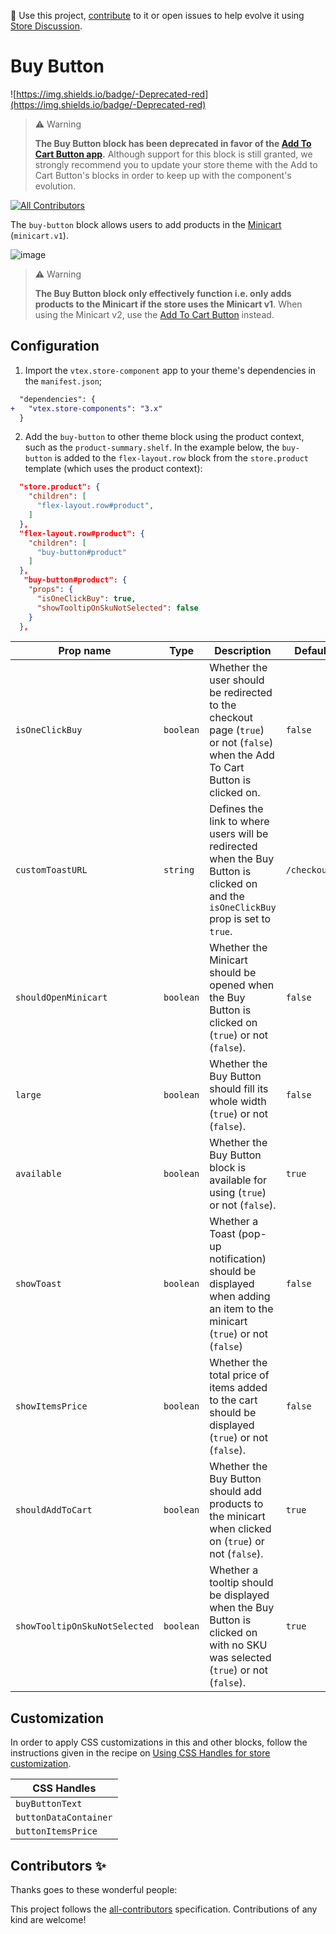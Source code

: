 📢 Use this project, [contribute](https://github.com/vtex-apps/store-components) to it or open issues to help evolve it using [Store Discussion](https://github.com/vtex-apps/store-discussion). 

# Buy Button

![https://img.shields.io/badge/-Deprecated-red](https://img.shields.io/badge/-Deprecated-red)

> ⚠️ Warning
> 
> **The Buy Button block has been deprecated in favor of the [Add To Cart Button app](https://vtex.io/docs/components/all/vtex.add-to-cart-button/).** Although support for this block is still granted, we strongly recommend you to update your store theme with the Add to Cart Button's blocks in order to keep up with the component's evolution.
<!-- ALL-CONTRIBUTORS-BADGE:START - Do not remove or modify this section -->
[![All Contributors](https://img.shields.io/badge/all_contributors-0-orange.svg?style=flat-square)](#contributors-)
<!-- ALL-CONTRIBUTORS-BADGE:END -->

The `buy-button` block allows users to add products in the [Minicart](https://vtex.io/docs/components/all/vtex.minicart@2.46.1/) (`minicart.v1`).


![image](https://user-images.githubusercontent.com/284515/70233985-69e13700-173e-11ea-91f7-6675a6a0e73b.png)

> ⚠️ Warning
> 
> **The Buy Button block only effectively function i.e. only adds products to the Minicart if the store uses the Minicart v1**. When using the Minicart v2, use the [Add To Cart Button](https://vtex.io/docs/components/all/vtex.add-to-cart-button@0.9.0/) instead.

## Configuration

1. Import the `vtex.store-component` app to your theme's dependencies in the `manifest.json`;

```diff
  "dependencies": {
+   "vtex.store-components": "3.x"
  }
```

2. Add the `buy-button` to other theme block using the product context, such as the `product-summary.shelf`. In the example below, the `buy-button` is added to the `flex-layout.row` block from the `store.product` template (which uses the product context):

```json
  "store.product": {
    "children": [
      "flex-layout.row#product",
    ]
  },
  "flex-layout.row#product": {
    "children": [
      "buy-button#product"
    ]
  },
   "buy-button#product": {
    "props": {
      "isOneClickBuy": true,
      "showTooltipOnSkuNotSelected": false
    }
  },
```

| Prop name            | Type      | Description                                                                      | Default value      |
| -------------------- | --------- | -------------------------------------------------------------------------------- | ------------------ |
| `isOneClickBuy`      | `boolean` | Whether the user should be redirected to the checkout page (`true`) or not (`false`) when the Add To Cart Button is clicked on.        |  `false`              |
| `customToastURL`     | `string`  | Defines the link to where users will be redirected when the Buy Button is clicked on and the `isOneClickBuy` prop is set to `true`. | `/checkout/#/cart` |
| `shouldOpenMinicart` | `boolean` | Whether the Minicart should be opened when the Buy Button is clicked on (`true`) or not (`false`).                              | `false`              |
| `large`              | `boolean` | Whether the Buy Button should fill its whole width (`true`) or not (`false`). | `false`    |
| `available`          | `boolean` | Whether the Buy Button block is available for using (`true`) or not (`false`). | `true` |
| `showToast`          | `boolean` | Whether a Toast (pop-up notification) should be displayed when adding an item to the minicart (`true`) or not (`false`)    | `false`                 |
| `showItemsPrice`     | `boolean` | Whether the total price of items added to the cart should be displayed (`true`) or not (`false`).                 | `false`              |
| `shouldAddToCart`    | `boolean` | Whether the Buy Button should add products to the minicart when clicked on (`true`) or not (`false`).         | `true`          |
| `showTooltipOnSkuNotSelected` | `boolean` | Whether a tooltip should be displayed when the Buy Button is clicked on with no SKU was selected (`true`) or not (`false`). | `true` |

## Customization

In order to apply CSS customizations in this and other blocks, follow the instructions given in the recipe on [Using CSS Handles for store customization](https://vtex.io/docs/recipes/style/using-css-handles-for-store-customization).

| CSS Handles |
| --- |
| `buyButtonText`       |
| `buttonDataContainer` |
| `buttonItemsPrice`    |

<!-- DOCS-IGNORE:start -->

## Contributors ✨

Thanks goes to these wonderful people:

<!-- ALL-CONTRIBUTORS-LIST:START - Do not remove or modify this section -->
<!-- prettier-ignore-start -->
<!-- markdownlint-disable -->
<!-- markdownlint-enable -->
<!-- prettier-ignore-end -->
<!-- ALL-CONTRIBUTORS-LIST:END -->

This project follows the [all-contributors](https://github.com/all-contributors/all-contributors) specification. Contributions of any kind are welcome!

<!-- DOCS-IGNORE:end -->
